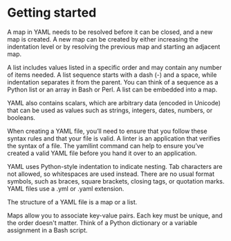 # Getting started 

A map in YAML needs to be resolved before it can be closed, and a new map is created. A new map can be created by either increasing the indentation level or by resolving the previous map and starting an adjacent map. 

A list includes values listed in a specific order and may contain any number of items needed. A list sequence starts with a dash (-) and a space, while indentation separates it from the parent. You can think of a sequence as a Python list or an array in Bash or Perl. A list can be embedded into a map. 

YAML also contains scalars, which are arbitrary data (encoded in Unicode) that can be used as values such as strings, integers, dates, numbers, or booleans.

When creating a YAML file, you’ll need to ensure that you follow these syntax rules and that your file is valid. A linter is an application that verifies the syntax of a file. The yamllint command can help to ensure you’ve created a valid YAML file before you hand it over to an application.


YAML uses Python-style indentation to indicate nesting. Tab characters are not allowed, so whitespaces are used instead. There are no usual format symbols, such as braces, square brackets, closing tags, or quotation marks. YAML files use a .yml or .yaml extension. 

The structure of a YAML file is a map or a list.

Maps allow you to associate key-value pairs. Each key must be unique, and the order doesn't matter. Think of a Python dictionary or a variable assignment in a Bash script.